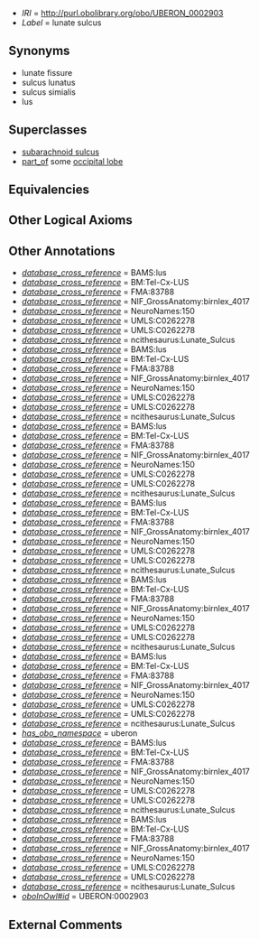  * *IRI* = http://purl.obolibrary.org/obo/UBERON_0002903
 * *Label* = lunate sulcus

## Synonyms

 * lunate fissure
 * sulcus lunatus
 * sulcus simialis
 * lus

## Superclasses

 * [subarachnoid sulcus](../../UBERON/34/UBERON_0008334.md)
 * [part_of](../../BFO/50/BFO_0000050.md) some [occipital lobe](../../UBERON/21/UBERON_0002021.md)

## Equivalencies


## Other Logical Axioms


## Other Annotations

 * *[database_cross_reference](../../ef/oboInOwl#hasDbXref.md)* = BAMS:lus
 * *[database_cross_reference](../../ef/oboInOwl#hasDbXref.md)* = BM:Tel-Cx-LUS
 * *[database_cross_reference](../../ef/oboInOwl#hasDbXref.md)* = FMA:83788
 * *[database_cross_reference](../../ef/oboInOwl#hasDbXref.md)* = NIF_GrossAnatomy:birnlex_4017
 * *[database_cross_reference](../../ef/oboInOwl#hasDbXref.md)* = NeuroNames:150
 * *[database_cross_reference](../../ef/oboInOwl#hasDbXref.md)* = UMLS:C0262278
 * *[database_cross_reference](../../ef/oboInOwl#hasDbXref.md)* = UMLS:C0262278
 * *[database_cross_reference](../../ef/oboInOwl#hasDbXref.md)* = ncithesaurus:Lunate_Sulcus
 * *[database_cross_reference](../../ef/oboInOwl#hasDbXref.md)* = BAMS:lus
 * *[database_cross_reference](../../ef/oboInOwl#hasDbXref.md)* = BM:Tel-Cx-LUS
 * *[database_cross_reference](../../ef/oboInOwl#hasDbXref.md)* = FMA:83788
 * *[database_cross_reference](../../ef/oboInOwl#hasDbXref.md)* = NIF_GrossAnatomy:birnlex_4017
 * *[database_cross_reference](../../ef/oboInOwl#hasDbXref.md)* = NeuroNames:150
 * *[database_cross_reference](../../ef/oboInOwl#hasDbXref.md)* = UMLS:C0262278
 * *[database_cross_reference](../../ef/oboInOwl#hasDbXref.md)* = UMLS:C0262278
 * *[database_cross_reference](../../ef/oboInOwl#hasDbXref.md)* = ncithesaurus:Lunate_Sulcus
 * *[database_cross_reference](../../ef/oboInOwl#hasDbXref.md)* = BAMS:lus
 * *[database_cross_reference](../../ef/oboInOwl#hasDbXref.md)* = BM:Tel-Cx-LUS
 * *[database_cross_reference](../../ef/oboInOwl#hasDbXref.md)* = FMA:83788
 * *[database_cross_reference](../../ef/oboInOwl#hasDbXref.md)* = NIF_GrossAnatomy:birnlex_4017
 * *[database_cross_reference](../../ef/oboInOwl#hasDbXref.md)* = NeuroNames:150
 * *[database_cross_reference](../../ef/oboInOwl#hasDbXref.md)* = UMLS:C0262278
 * *[database_cross_reference](../../ef/oboInOwl#hasDbXref.md)* = UMLS:C0262278
 * *[database_cross_reference](../../ef/oboInOwl#hasDbXref.md)* = ncithesaurus:Lunate_Sulcus
 * *[database_cross_reference](../../ef/oboInOwl#hasDbXref.md)* = BAMS:lus
 * *[database_cross_reference](../../ef/oboInOwl#hasDbXref.md)* = BM:Tel-Cx-LUS
 * *[database_cross_reference](../../ef/oboInOwl#hasDbXref.md)* = FMA:83788
 * *[database_cross_reference](../../ef/oboInOwl#hasDbXref.md)* = NIF_GrossAnatomy:birnlex_4017
 * *[database_cross_reference](../../ef/oboInOwl#hasDbXref.md)* = NeuroNames:150
 * *[database_cross_reference](../../ef/oboInOwl#hasDbXref.md)* = UMLS:C0262278
 * *[database_cross_reference](../../ef/oboInOwl#hasDbXref.md)* = UMLS:C0262278
 * *[database_cross_reference](../../ef/oboInOwl#hasDbXref.md)* = ncithesaurus:Lunate_Sulcus
 * *[database_cross_reference](../../ef/oboInOwl#hasDbXref.md)* = BAMS:lus
 * *[database_cross_reference](../../ef/oboInOwl#hasDbXref.md)* = BM:Tel-Cx-LUS
 * *[database_cross_reference](../../ef/oboInOwl#hasDbXref.md)* = FMA:83788
 * *[database_cross_reference](../../ef/oboInOwl#hasDbXref.md)* = NIF_GrossAnatomy:birnlex_4017
 * *[database_cross_reference](../../ef/oboInOwl#hasDbXref.md)* = NeuroNames:150
 * *[database_cross_reference](../../ef/oboInOwl#hasDbXref.md)* = UMLS:C0262278
 * *[database_cross_reference](../../ef/oboInOwl#hasDbXref.md)* = UMLS:C0262278
 * *[database_cross_reference](../../ef/oboInOwl#hasDbXref.md)* = ncithesaurus:Lunate_Sulcus
 * *[database_cross_reference](../../ef/oboInOwl#hasDbXref.md)* = BAMS:lus
 * *[database_cross_reference](../../ef/oboInOwl#hasDbXref.md)* = BM:Tel-Cx-LUS
 * *[database_cross_reference](../../ef/oboInOwl#hasDbXref.md)* = FMA:83788
 * *[database_cross_reference](../../ef/oboInOwl#hasDbXref.md)* = NIF_GrossAnatomy:birnlex_4017
 * *[database_cross_reference](../../ef/oboInOwl#hasDbXref.md)* = NeuroNames:150
 * *[database_cross_reference](../../ef/oboInOwl#hasDbXref.md)* = UMLS:C0262278
 * *[database_cross_reference](../../ef/oboInOwl#hasDbXref.md)* = UMLS:C0262278
 * *[database_cross_reference](../../ef/oboInOwl#hasDbXref.md)* = ncithesaurus:Lunate_Sulcus
 * *[has_obo_namespace](../../ce/oboInOwl#hasOBONamespace.md)* = uberon
 * *[database_cross_reference](../../ef/oboInOwl#hasDbXref.md)* = BAMS:lus
 * *[database_cross_reference](../../ef/oboInOwl#hasDbXref.md)* = BM:Tel-Cx-LUS
 * *[database_cross_reference](../../ef/oboInOwl#hasDbXref.md)* = FMA:83788
 * *[database_cross_reference](../../ef/oboInOwl#hasDbXref.md)* = NIF_GrossAnatomy:birnlex_4017
 * *[database_cross_reference](../../ef/oboInOwl#hasDbXref.md)* = NeuroNames:150
 * *[database_cross_reference](../../ef/oboInOwl#hasDbXref.md)* = UMLS:C0262278
 * *[database_cross_reference](../../ef/oboInOwl#hasDbXref.md)* = UMLS:C0262278
 * *[database_cross_reference](../../ef/oboInOwl#hasDbXref.md)* = ncithesaurus:Lunate_Sulcus
 * *[database_cross_reference](../../ef/oboInOwl#hasDbXref.md)* = BAMS:lus
 * *[database_cross_reference](../../ef/oboInOwl#hasDbXref.md)* = BM:Tel-Cx-LUS
 * *[database_cross_reference](../../ef/oboInOwl#hasDbXref.md)* = FMA:83788
 * *[database_cross_reference](../../ef/oboInOwl#hasDbXref.md)* = NIF_GrossAnatomy:birnlex_4017
 * *[database_cross_reference](../../ef/oboInOwl#hasDbXref.md)* = NeuroNames:150
 * *[database_cross_reference](../../ef/oboInOwl#hasDbXref.md)* = UMLS:C0262278
 * *[database_cross_reference](../../ef/oboInOwl#hasDbXref.md)* = UMLS:C0262278
 * *[database_cross_reference](../../ef/oboInOwl#hasDbXref.md)* = ncithesaurus:Lunate_Sulcus
 * *[oboInOwl#id](../../id/oboInOwl#id.md)* = UBERON:0002903

## External Comments

